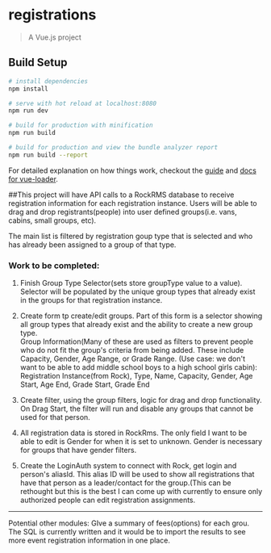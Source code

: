 # registrations

> A Vue.js project

## Build Setup

``` bash
# install dependencies
npm install

# serve with hot reload at localhost:8080
npm run dev

# build for production with minification
npm run build

# build for production and view the bundle analyzer report
npm run build --report
```

For detailed explanation on how things work, checkout the [guide](http://vuejs-templates.github.io/webpack/) and [docs for vue-loader](http://vuejs.github.io/vue-loader).

##This project will have API calls to a RockRMS database to receive registration information for each registration instance.  Users will be able to drag and drop registrants(people) into user defined groups(i.e. vans, cabins, small groups, etc). 

The main list is filtered by registration goup type that is selected and who has already been assigned to a group of that type.


### Work to be completed:
  1. Finish Group Type Selector(sets store groupType value to a value).  Selector will be populated by the unique group types that already exist in the groups for that registration instance.
  
  2. Create form tp create/edit groups.  Part of this form is a selector showing all group types that already exist and the ability to create a new group type.  
      Group Information(Many of these are used as filters to prevent people who do not fit the group's criteria from being added. These include Capacity, Gender, Age Range, or Grade Range.  (Use case: we don't want to be able to add middle school boys to a high school girls cabin):
        Registration Instance(from Rock),
        Type,
        Name,
        Capacity,
        Gender,
        Age Start,
        Age End,
        Grade Start,
        Grade End
        
  4. Create filter, using the group filters, logic for drag and drop functionality.  On Drag Start, the filter will run and disable any groups that cannot be used for that person.
  
  3. All registration data is stored in RockRms.  The only field I want to be able to edit is Gender for when it is set to unknown.  Gender is necessary for groups that have gender filters.
  
  5. Create the LoginAuth system to connect with Rock, get login and person's aliasId.  This alias ID will be used to show all registrations that have that person as a leader/contact for the group.(This can be rethought but this is the best I can come up with currently to ensure only authorized people can edit registration assignments.
  
  -----
  Potential other modules:
    GIve a summary of fees(options) for each grou. The SQL is currently written and it would be to import the results to see more event registration information in one place.
    
    

